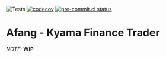 ![Tests](https://github.com/kyamafinance/afang/actions/workflows/tests.yml/badge.svg)
[![codecov](https://codecov.io/gh/kyamafinance/afang/branch/main/graph/badge.svg?token=7LSHC4LU5H)](https://codecov.io/gh/kyamafinance/afang)
[![pre-commit.ci status](https://results.pre-commit.ci/badge/github/kyamafinance/afang/main.svg)](https://results.pre-commit.ci/latest/github/kyamafinance/afang/main)

Afang - Kyama Finance Trader
=================

*NOTE:* **WIP**

